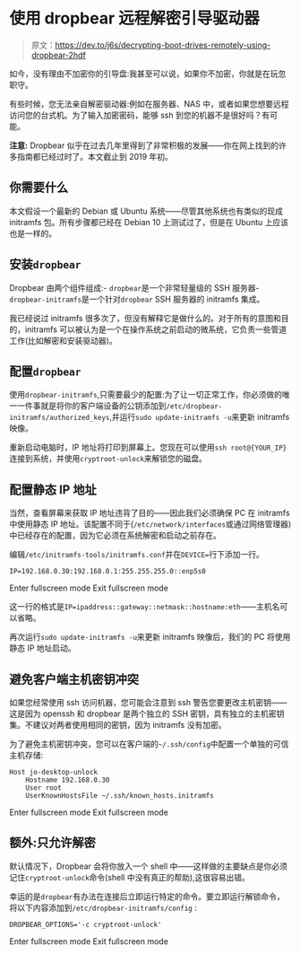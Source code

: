# 使用 dropbear 远程解密引导驱动器

> 原文：<https://dev.to/j6s/decrypting-boot-drives-remotely-using-dropbear-2hdf>

如今，没有理由不加密你的引导盘:我甚至可以说，如果你不加密，你就是在玩忽职守。

有些时候，您无法亲自解密驱动器:例如在服务器、NAS 中，或者如果您想要远程访问您的台式机。为了输入加密密码，能够 ssh 到您的机器不是很好吗？有可能。

**注意:** Dropbear 似乎在过去几年里得到了非常积极的发展——你在网上找到的许多指南都已经过时了。本文截止到 2019 年初。

## 你需要什么

本文假设一个最新的 Debian 或 Ubuntu 系统——尽管其他系统也有类似的现成 initramfs 包。所有步骤都已经在 Debian 10 上测试过了，但是在 Ubuntu 上应该也是一样的。

## 安装`dropbear`

Dropbear 由两个组件组成:- `dropbear`是一个非常轻量级的 SSH 服务器- `dropbear-initramfs`是一个针对`dropbear` SSH 服务器的 initramfs 集成。

我已经说过 initramfs 很多次了，但没有解释它是做什么的。对于所有的意图和目的，initramfs 可以被认为是一个在操作系统之前启动的微系统，它负责一些管道工作(比如解密和安装驱动器)。

## 配置`dropbear`

使用`dropbear-initramfs`,只需要最少的配置:为了让一切正常工作，你必须做的唯一一件事就是将你的客户端设备的公钥添加到`/etc/dropbear-initramfs/authorized_keys`,并运行`sudo update-initramfs -u`来更新 initramfs 映像。

重新启动电脑时，IP 地址将打印到屏幕上。您现在可以使用`ssh root@{YOUR_IP}`连接到系统，并使用`cryptroot-unlock`来解锁您的磁盘。

## 配置静态 IP 地址

当然，查看屏幕来获取 IP 地址违背了目的——因此我们必须确保 PC 在 initramfs 中使用静态 IP 地址。该配置不同于(`/etc/network/interfaces`或通过网络管理器)中已经存在的配置，因为它必须在系统解密和启动之前存在。

编辑`/etc/initramfs-tools/initramfs.conf`并在`DEVICE=`行下添加一行。

```
IP=192.168.0.30:192.168.0.1:255.255.255.0::enp5s0 
```

Enter fullscreen mode Exit fullscreen mode

这一行的格式是`IP=ipaddress::gateway::netmask::hostname:eth`——主机名可以省略。

再次运行`sudo update-initramfs -u`来更新 initramfs 映像后，我们的 PC 将使用静态 IP 地址启动。

## 避免客户端主机密钥冲突

如果您经常使用 ssh 访问机器，您可能会注意到 ssh 警告您要更改主机密钥——这是因为 openssh 和 dropbear 是两个独立的 SSH 密钥，具有独立的主机密钥集。不建议对两者使用相同的密钥，因为 initramfs 没有加密。

为了避免主机密钥冲突，您可以在客户端的`~/.ssh/config`中配置一个单独的可信主机存储:

```
Host jo-desktop-unlock
    Hostname 192.168.0.30
    User root
    UserKnownHostsFile ~/.ssh/known_hosts.initramfs 
```

Enter fullscreen mode Exit fullscreen mode

## 额外:只允许解密

默认情况下，Dropbear 会将你放入一个 shell 中——这样做的主要缺点是你必须记住`cryptroot-unlock`命令(shell 中没有真正的帮助),这很容易出错。

幸运的是`dropbear`有办法在连接后立即运行特定的命令。要立即运行解锁命令，将以下内容添加到`/etc/dropbear-initramfs/config` :

```
DROPBEAR_OPTIONS='-c cryptroot-unlock' 
```

Enter fullscreen mode Exit fullscreen mode